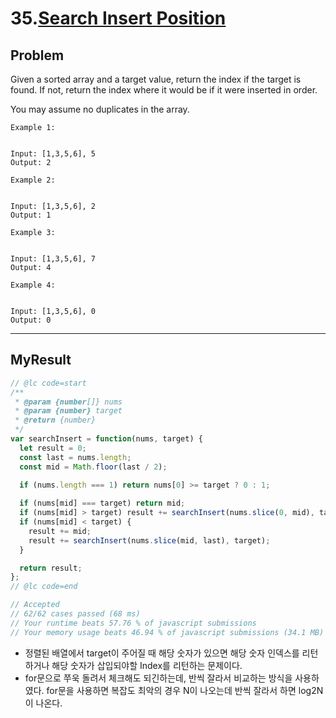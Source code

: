 # 35.[Search Insert Position](https://leetcode.com/problems/search-insert-position)

## Problem

Given a sorted array and a target value, return the index if the target is found. If not, return the index where it would be if it were inserted in order.

You may assume no duplicates in the array.

``` text
Example 1:


Input: [1,3,5,6], 5
Output: 2
```

``` text
Example 2:


Input: [1,3,5,6], 2
Output: 1
```

``` text
Example 3:


Input: [1,3,5,6], 7
Output: 4
```

``` text
Example 4:


Input: [1,3,5,6], 0
Output: 0
```

---

## MyResult

``` js
// @lc code=start
/**
 * @param {number[]} nums
 * @param {number} target
 * @return {number}
 */
var searchInsert = function(nums, target) {
  let result = 0;
  const last = nums.length;
  const mid = Math.floor(last / 2);

  if (nums.length === 1) return nums[0] >= target ? 0 : 1;
  
  if (nums[mid] === target) return mid;
  if (nums[mid] > target) result += searchInsert(nums.slice(0, mid), target);
  if (nums[mid] < target) {
    result += mid;
    result += searchInsert(nums.slice(mid, last), target);
  }

  return result;
};
// @lc code=end

// Accepted
// 62/62 cases passed (68 ms)
// Your runtime beats 57.76 % of javascript submissions
// Your memory usage beats 46.94 % of javascript submissions (34.1 MB)
```

- 정렬된 배열에서 target이 주어질 때 해당 숫자가 있으면 해당 숫자 인덱스를 리턴하거나 해당 숫자가 삽입되야할 Index를 리턴하는 문제이다.
- for문으로 쭈욱 돌려서 체크해도 되긴하는데, 반씩 잘라서 비교하는 방식을 사용하였다. for문을 사용하면 복잡도 최악의 경우 N이 나오는데 반씩 잘라서 하면 log2N이 나온다.

